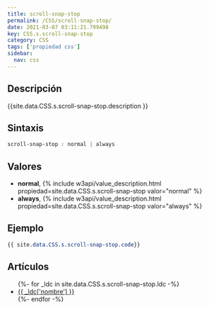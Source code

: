 ```yaml
---
title: scroll-snap-stop
permalink: /CSS/scroll-snap-stop/
date: 2021-03-07 03:11:21.799498
key: CSS.s.scroll-snap-stop
category: CSS
tags: ['propiedad css']
sidebar: 
  nav: css
---
```


## Descripción
{{site.data.CSS.s.scroll-snap-stop.description }}

## Sintaxis
~~~css
scroll-snap-stop : normal | always
~~~

## Valores
* **normal**,  {% include w3api/value_description.html propiedad=site.data.CSS.s.scroll-snap-stop valor="normal" %}
* **always**,  {% include w3api/value_description.html propiedad=site.data.CSS.s.scroll-snap-stop valor="always" %}

## Ejemplo
~~~css
{{ site.data.CSS.s.scroll-snap-stop.code}}
~~~

## Artículos
<ul>
{%- for _ldc in site.data.CSS.s.scroll-snap-stop.ldc -%}
   <li>
       <a href="{{_ldc['url'] }}">{{ _ldc['nombre'] }}</a>
   </li>
{%- endfor -%}
</ul>
